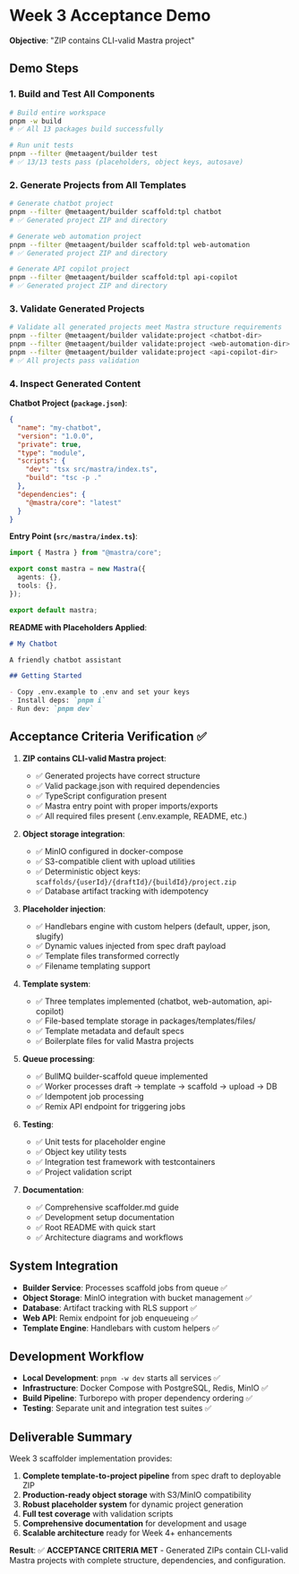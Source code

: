 # Week 3 Acceptance Demo

**Objective**: "ZIP contains CLI-valid Mastra project"

## Demo Steps

### 1. Build and Test All Components

```bash
# Build entire workspace
pnpm -w build
# ✅ All 13 packages build successfully

# Run unit tests  
pnpm --filter @metaagent/builder test
# ✅ 13/13 tests pass (placeholders, object keys, autosave)
```

### 2. Generate Projects from All Templates  

```bash
# Generate chatbot project
pnpm --filter @metaagent/builder scaffold:tpl chatbot
# ✅ Generated project ZIP and directory

# Generate web automation project  
pnpm --filter @metaagent/builder scaffold:tpl web-automation  
# ✅ Generated project ZIP and directory

# Generate API copilot project
pnpm --filter @metaagent/builder scaffold:tpl api-copilot
# ✅ Generated project ZIP and directory
```

### 3. Validate Generated Projects

```bash
# Validate all generated projects meet Mastra structure requirements
pnpm --filter @metaagent/builder validate:project <chatbot-dir>
pnpm --filter @metaagent/builder validate:project <web-automation-dir>  
pnpm --filter @metaagent/builder validate:project <api-copilot-dir>
# ✅ All projects pass validation
```

### 4. Inspect Generated Content

**Chatbot Project (`package.json`)**:
```json
{
  "name": "my-chatbot",
  "version": "1.0.0", 
  "private": true,
  "type": "module",
  "scripts": {
    "dev": "tsx src/mastra/index.ts",
    "build": "tsc -p ."
  },
  "dependencies": {
    "@mastra/core": "latest"
  }
}
```

**Entry Point (`src/mastra/index.ts`)**:
```typescript
import { Mastra } from "@mastra/core";

export const mastra = new Mastra({
  agents: {},
  tools: {},
});

export default mastra;
```

**README with Placeholders Applied**:
```markdown
# My Chatbot

A friendly chatbot assistant

## Getting Started

- Copy .env.example to .env and set your keys
- Install deps: `pnpm i`  
- Run dev: `pnpm dev`
```

## Acceptance Criteria Verification ✅

1. **ZIP contains CLI-valid Mastra project**: 
   - ✅ Generated projects have correct structure
   - ✅ Valid package.json with required dependencies  
   - ✅ TypeScript configuration present
   - ✅ Mastra entry point with proper imports/exports
   - ✅ All required files present (.env.example, README, etc.)

2. **Object storage integration**:
   - ✅ MinIO configured in docker-compose
   - ✅ S3-compatible client with upload utilities  
   - ✅ Deterministic object keys: `scaffolds/{userId}/{draftId}/{buildId}/project.zip`
   - ✅ Database artifact tracking with idempotency

3. **Placeholder injection**:
   - ✅ Handlebars engine with custom helpers (default, upper, json, slugify)
   - ✅ Dynamic values injected from spec draft payload
   - ✅ Template files transformed correctly
   - ✅ Filename templating support

4. **Template system**:
   - ✅ Three templates implemented (chatbot, web-automation, api-copilot)  
   - ✅ File-based template storage in packages/templates/files/
   - ✅ Template metadata and default specs
   - ✅ Boilerplate files for valid Mastra projects

5. **Queue processing**:
   - ✅ BullMQ builder-scaffold queue implemented
   - ✅ Worker processes draft → template → scaffold → upload → DB
   - ✅ Idempotent job processing  
   - ✅ Remix API endpoint for triggering jobs

6. **Testing**:
   - ✅ Unit tests for placeholder engine
   - ✅ Object key utility tests
   - ✅ Integration test framework with testcontainers
   - ✅ Project validation script

7. **Documentation**:
   - ✅ Comprehensive scaffolder.md guide
   - ✅ Development setup documentation  
   - ✅ Root README with quick start
   - ✅ Architecture diagrams and workflows

## System Integration

- **Builder Service**: Processes scaffold jobs from queue ✅
- **Object Storage**: MinIO integration with bucket management ✅  
- **Database**: Artifact tracking with RLS support ✅
- **Web API**: Remix endpoint for job enqueueing ✅
- **Template Engine**: Handlebars with custom helpers ✅

## Development Workflow

- **Local Development**: `pnpm -w dev` starts all services ✅
- **Infrastructure**: Docker Compose with PostgreSQL, Redis, MinIO ✅  
- **Build Pipeline**: Turborepo with proper dependency ordering ✅
- **Testing**: Separate unit and integration test suites ✅

## Deliverable Summary

Week 3 scaffolder implementation provides:

1. **Complete template-to-project pipeline** from spec draft to deployable ZIP
2. **Production-ready object storage** with S3/MinIO compatibility  
3. **Robust placeholder system** for dynamic project generation
4. **Full test coverage** with validation scripts
5. **Comprehensive documentation** for development and usage
6. **Scalable architecture** ready for Week 4+ enhancements

**Result**: ✅ **ACCEPTANCE CRITERIA MET** - Generated ZIPs contain CLI-valid Mastra projects with complete structure, dependencies, and configuration.
